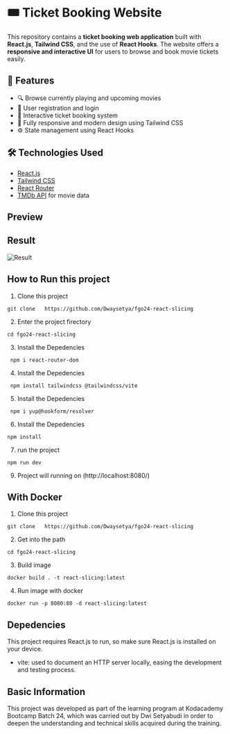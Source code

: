 # 🎟️ Ticket Booking Website

This repository contains a **ticket booking web application** built with **React.js**, **Tailwind CSS**, and the use of **React Hooks**. The website offers a **responsive and interactive UI** for users to browse and book movie tickets easily.

## 🚀 Features

- 🔍 Browse currently playing and upcoming movies
- 📝 User registration and login
- 🎫 Interactive ticket booking system
- 🎨 Fully responsive and modern design using Tailwind CSS
- ⚙️ State management using React Hooks

## 🛠️ Technologies Used

- [React.js](https://reactjs.org/)
- [Tailwind CSS](https://tailwindcss.com/)
- [React Router](https://reactrouter.com/)
- [TMDb API](https://www.themoviedb.org/documentation/api) for movie data

## Preview

## Result

![Result](./src/assets/Screenshot%202025-05-21%20at%2023.10.29.png)

## How to Run this project

1. Clone this project

```
git clone   https://github.com/Dwaysetya/fgo24-react-slicing
```

2. Enter the project firectory

```
cd fgo24-react-slicing
```

3. Install the Depedencies

```
 npm i react-router-dom
```

4. Install the Depedencies

```
 npm install tailwindcss @tailwindcss/vite
```

5. Install the Depedencies

```
 npm i yup@hookform/resolver
```

6. Install the Depedencies

```
npm install
```

7. run the project

```
npm run dev
```

9. Project will running on (http://localhost:8080/)

## With Docker

1. Clone this project

```
git clone   https://github.com/Dwaysetya/fgo24-react-slicing
```

2. Get into the path

```
cd fgo24-react-slicing
```

3. Build image

```
docker build . -t react-slicing:latest
```

4. Run image with docker
```
docker run -p 8080:80 -d react-slicing:latest
```

## Depedencies

This project requires React.js to run, so make sure React.js is installed on your device.

- vite: used to document an HTTP server locally, easing the development and testing process.

## Basic Information

This project was developed as part of the learning program at Kodacademy Bootcamp Batch 24, which was carried out by Dwi Setyabudi in order to deepen the understanding and technical skills acquired during the training.
